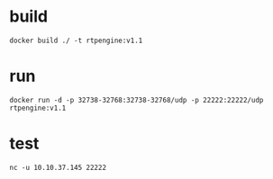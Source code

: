 # build
```
docker build ./ -t rtpengine:v1.1
```

# run
```
docker run -d -p 32738-32768:32738-32768/udp -p 22222:22222/udp rtpengine:v1.1
```

# test
```
nc -u 10.10.37.145 22222
```
